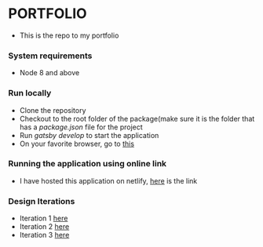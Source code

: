 # PORTFOLIO
- This is the repo to my portfolio

### System requirements
- Node 8 and above

### Run locally
- Clone the repository
- Checkout to the root folder of the package(make sure it is the folder that has a _package.json_ file for the project
- Run _gatsby develop_ to start the application
- On your favorite browser, go to [this](http://localhost:8000)

### Running the application using online link
- I have hosted this application on netlify, [here](x) is the link

### Design Iterations
- Iteration 1 [here](x)
- Iteration 2 [here](x)
- Iteration 3 [here](x)
